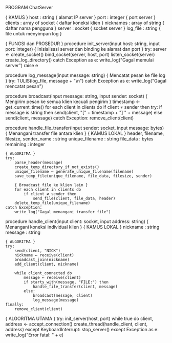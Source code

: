 PROGRAM ChatServer

{ KAMUS }
host : string                      { alamat IP server }
port : integer                     { port server }
clients : array of socket          { daftar koneksi klien }
nicknames : array of string        { daftar nama pengguna }
server : socket                    { socket server }
log_file : string                  { file untuk menyimpan log }

{ FUNGSI dan PROSEDUR }
procedure init_server(input host: string, input port: integer)
{ Inisialisasi server dan binding ke alamat dan port }
    try:
        server ← create_socket()
        bind_socket(server, host, port)
        listen_socket(server)
        create_log_directory()
    catch Exception as e:
        write_log("Gagal memulai server")
        raise e

procedure log_message(input message: string)
{ Mencatat pesan ke file log }
    try:
        TULIS(log_file, message + "\n")
    catch Exception as e:
        write_log("Gagal mencatat pesan")

procedure broadcast(input message: string, input sender: socket)
{ Mengirim pesan ke semua klien kecuali pengirim }
    timestamp ← get_current_time()
    for each client in clients do
        if client ≠ sender then
            try:
                if message is string then
                    send(client, "[" + timestamp + "] " + message)
                else
                    send(client, message)
            catch Exception:
                remove_client(client)

procedure handle_file_transfer(input sender: socket, input message: bytes)
{ Menangani transfer file antara klien }
    { KAMUS LOKAL }
    header, filename, filesize, sender_name : string
    unique_filename : string
    file_data : bytes
    remaining : integer

    { ALGORITMA }
    try:
        parse_header(message)
        create_temp_directory_if_not_exists()
        unique_filename ← generate_unique_filename(filename)
        save_temp_file(unique_filename, file_data, filesize, sender)

        { Broadcast file ke klien lain }
        for each client in clients do
            if client ≠ sender then
                send_file(client, file_data, header)
        delete_temp_file(unique_filename)
    catch Exception:
        write_log("Gagal menangani transfer file")

procedure handle_client(input client: socket, input address: string)
{ Menangani koneksi individual klien }
    { KAMUS LOKAL }
    nickname : string
    message : string

    { ALGORITMA }
    try:
        send(client, "NICK")
        nickname ← receive(client)
        broadcast_join(nickname)
        add_client(client, nickname)

        while client_connected do
            message ← receive(client)
            if starts_with(message, "FILE:") then
                handle_file_transfer(client, message)
            else:
                broadcast(message, client)
                log_message(message)
    finally:
        remove_client(client)

{ ALGORITMA UTAMA }
try:
    init_server(host, port)
    while true do
        client, address ← accept_connection()
        create_thread(handle_client, client, address)
except KeyboardInterrupt:
    stop_server()
except Exception as e:
    write_log("Error fatal: " + e)
